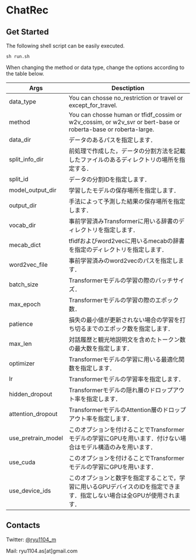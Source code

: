 # ChatRec

## Get Started

The following shell script can be easily executed.

```
sh run.sh
```

When changing the method or data type, change the options according to the table below.

| Args               | Desctiption                                                                                                            |
| ------------------ | ---------------------------------------------------------------------------------------------------------------------- |
| data_type          | You can chosse no_restriction or travel or except_for_travel.                                                          |
| method             | You can chosse human or tfidf_cossim or w2v_cossim, or w2v_svr or bert-base or roberta-base or roberta-large.         |
| data_dir           | データのあるパスを指定します．                                                                                         |
| split_info_dir     | 前処理で作成した，データの分割方法を記載したファイルのあるディレクトリの場所を指定する．                               |
| split_id           | データの分割IDを指定します．                                                                                           |
| model_output_dir   | 学習したモデルの保存場所を指定します．                                                                                 |
| output_dir         | 手法によって予測した結果の保存場所を指定します．                                                                       |
| vocab_dir          | 事前学習済みTransformerに用いる辞書のディレクトリを指定します．                                                        |
| mecab_dict         | tfidfおよびword2vecに用いるmecabの辞書を指定のディレクトリを指定します．                                               |
| word2vec_file      | 事前学習済みのword2vecのパスを指定します．                                                                             |
| batch_size         | Transformerモデルの学習の際のバッチサイズ．                                                                            |
| max_epoch          | Transformerモデルの学習の際のエポック数．                                                                              |
| patience           | 損失の最小値が更新されない場合の学習を打ち切るまでのエポック数を指定します．                                           |
| max_len            | 対話履歴と観光地説明文を含めたトークン数の最大数を指定します．                                                         |
| optimizer          | Transformerモデルの学習に用いる最適化関数を指定します．                                                                |
| lr                 | Transformerモデルの学習率を指定します．                                                                                |
| hidden_dropout     | Transformerモデルの隠れ層のドロップアウト率を指定します．                                                              |
| attention_dropout  | TransformerモデルのAttention層のドロップアウト率を指定します．                                                         |
| use_pretrain_model | このオプションを付けることでTransformerモデルの学習にGPUを用います．付けない場合はモデル構造のみを用います．           |
| use_cuda           | このオプションを付けることでTransformerモデルの学習にGPUを用います．                                                   |
| use_device_ids     | このオプションと数字を指定することで，学習に用いるGPUデバイスのIDを指定できます．指定しない場合は全GPUが使用されます． |

## Contacts

Twitter: [@ryu1104_m](https://twitter.com/ryu1104_m)

Mail: ryu1104.as[at]gmail.com
